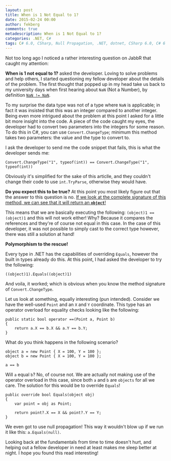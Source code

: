 ```yaml
---
layout: post
title: When is 1 Not Equal to 1?
date: 2015-02-24 00:00
author: fekberg
comments: true
metadescription: When is 1 Not Equal to 1?
categories: .NET, C#
tags: C# 6.0, CSharp, Null Propagation, .NET, dotnet, CSharp 6.0, C# 6
---
```

Not too long ago I noticed a rather interesting question on JabbR that caught my attention:

**When is 1 not equal to 1?** asked the developer. Loving to solve problems and help others, I started questioning my fellow developer about the details of the problem. The first thought that popped up in my head take us back to my university days when first hearing about `NaN` (Not a Number), by definition [`NaN != NaN`](http://stackoverflow.com/questions/471296/how-can-while-i-i-be-a-non-infinite-loop-in-a-single-threaded-applicati). 

To my surprise the data type was not of a type where `NaN` is applicable;<!--excerpt--> in fact it was insisted that this was an integer compared to another integer. Being even more intrigued about the problem at this point I asked for a little bit more insight into the code. A piece of the code caught my eyes, the developer had to convert two parameters into the integers for some reason. To do this in C#, you can use `Convert.ChangeType`; minimum this method takes two parameters: the value and the type to convert to.

I ask the developer to send me the code snippet that fails, this is what the developer sends me:

	Convert.ChangeType("1", typeof(int)) == Convert.ChangeType("1", typeof(int))

Obviously it's simplified for the sake of this articlle, and they couldn't change their code to use `int.TryParse`, otherwise they would have. 

**Do you expect this to be true?** At this point you most likely figure out that the answer to this question is no. [If we look at the complete signature of this method, we can see that it will return an **`object`**!](https://msdn.microsoft.com/en-us/library/dtb69x08(v=vs.110).aspx)

This means that we are basically executing the following: `(object)1 == (object)1` and this will not work either! Why? Because it compares the references and they're of course not equal in this case. In the case of this developer, it was not possible to simply cast to the correct type however, there was still a solution at hand!

**Polymorphism to the rescue!**

Every type in .NET has the capabilities of overriding `Equals`, however the built in types already do this. At this point, I had asked the developer to try the following:
	
	((object)1).Equals((object)1)

And voila, it worked; which is obvious when you know the method signature of `Convert.ChangeType`. 

Let us look at something, equally interesting (pun intended). Consider we have the well-used `Point` and an `X` and `Y` coordinate. This type has an operator overload for equality checks looking like the following:

	public static bool operator ==(Point a, Point b)
	{
	    return a.X == b.X && a.Y == b.Y;
	}

What do you think happens in the following scenario?

	object a = new Point { X = 100, Y = 100 };
	object b = new Point { X = 100, Y = 100 };

	a == b

Will `a` equal `b`? No, of course not. We are actually not making use of the operator overload in this case, since both `a` and `b` are `objects` for all we care. The solution for this would be to override `Equals`!

	public override bool Equals(object obj)
	{
	    var point = obj as Point;

	    return point?.X == X && point?.Y == Y;
	}

We even got to use null propagation! This way it wouldn't blow up if we run it like this: `a.Equals(null)`.

Looking back at the fundamentals from time to time doesn't hurt, and helping out a fellow developer in need at least makes me sleep better at night. I hope you found this read interesting!